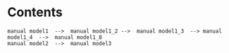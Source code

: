 # Contents

`manual model1  -->  manual model1_2 -->  manual model1_3  --> manual model1_4  -->  manual model1_8`<br>
`manual model2  -->  manual model3`
